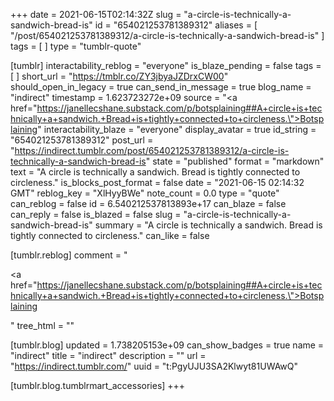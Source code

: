 +++
date = 2021-06-15T02:14:32Z
slug = "a-circle-is-technically-a-sandwich-bread-is"
id = "654021253781389312"
aliases = [ "/post/654021253781389312/a-circle-is-technically-a-sandwich-bread-is" ]
tags = [ ]
type = "tumblr-quote"

[tumblr]
interactability_reblog = "everyone"
is_blaze_pending = false
tags = [ ]
short_url = "https://tmblr.co/ZY3jbyaJZDrxCW00"
should_open_in_legacy = true
can_send_in_message = true
blog_name = "indirect"
timestamp = 1.623723272e+09
source = "<a href=\"https://janellecshane.substack.com/p/botsplaining##A+circle+is+technically+a+sandwich.+Bread+is+tightly+connected+to+circleness.\">Botsplaining</a>"
interactability_blaze = "everyone"
display_avatar = true
id_string = "654021253781389312"
post_url = "https://indirect.tumblr.com/post/654021253781389312/a-circle-is-technically-a-sandwich-bread-is"
state = "published"
format = "markdown"
text = "A circle is technically a sandwich. Bread is tightly connected to circleness."
is_blocks_post_format = false
date = "2021-06-15 02:14:32 GMT"
reblog_key = "XlHyyBWe"
note_count = 0.0
type = "quote"
can_reblog = false
id = 6.540212537813893e+17
can_blaze = false
can_reply = false
is_blazed = false
slug = "a-circle-is-technically-a-sandwich-bread-is"
summary = "A circle is technically a sandwich. Bread is tightly connected to circleness."
can_like = false

[tumblr.reblog]
comment = "<p><a href=\"https://janellecshane.substack.com/p/botsplaining##A+circle+is+technically+a+sandwich.+Bread+is+tightly+connected+to+circleness.\">Botsplaining</a></p>"
tree_html = ""

[tumblr.blog]
updated = 1.738205153e+09
can_show_badges = true
name = "indirect"
title = "indirect"
description = ""
url = "https://indirect.tumblr.com/"
uuid = "t:PgyUJU3SA2Klwyt81UWAwQ"

[tumblr.blog.tumblrmart_accessories]
+++
